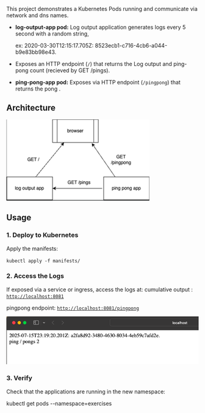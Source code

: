 This project demonstrates a Kubernetes Pods running and communicate via network and dns names.

- **log-output-app pod:** Log output application generates logs every 5 second with a random string, 

    ex: 2020-03-30T12:15:17.705Z: 8523ecb1-c716-4cb6-a044-b9e83bb98e43.

-  Exposes an HTTP endpoint (`/`) that returns the Log output and ping-pong count (recieved by GET /pings).

- **ping-pong-app pod:** Exposes via HTTP endpoint (`/pingpong`) that returns the pong <counter>.

## Architecture

![architecture](image2.png)

## Usage

### 1. Deploy to Kubernetes

Apply the manifests:

`kubectl apply -f manifests/`

### 2. Access the Logs

If exposed via a service or ingress, access the logs at:
cumulative output : [`http://localhost:8081`](http://localhost:8081)

pingpong endpoint: [`http://localhost:8081/pingpong`](http://localhost:8081/pingpong)

![output](image.png)

### 3. Verify

Check that the applications are running in the new namespace:


kubectl get pods --namespace=exercises